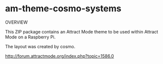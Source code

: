 # am-theme-cosmo-systems

OVERVIEW

This ZIP package contains an Attract Mode theme to be used within Attract Mode on a Raspberry Pi.

The layout was created by cosmo.

http://forum.attractmode.org/index.php?topic=1586.0

